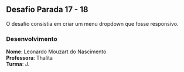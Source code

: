 ## Desafio Parada 17 - 18

<p> O desafio consistia em criar um menu dropdown que fosse responsivo.

### Desenvolvimento

<p><b>Nome</b>: Leonardo Mouzart do Nascimento<br>
<b>Professora</b>: Thalita<br>
<b>Turma</b>: J.</p>
